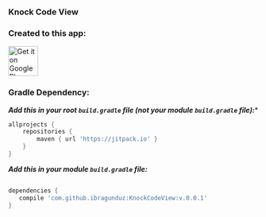 ### Knock Code View
### Created to this app:
<a href="https://play.google.com/store/apps/details?id=com.eywinapps.applocker">
	<img alt="Get it on Google Play" src="https://play.google.com/intl/en_us/badges/images/generic/en-play-badge.png" height="60" />
</a>

### Gradle Dependency:


***Add this in your root `build.gradle` file (**not** your module `build.gradle` file):****
```gradle
allprojects {
    repositories {
        maven { url 'https://jitpack.io' }
    }
}
```

***Add this in your module `build.gradle` file:***  

```gradle

dependencies {
   compile 'com.github.ibragunduz:KnockCodeView:v.0.0.1'
}
```
